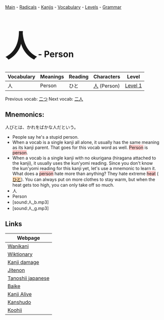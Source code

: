 <style> bigfont {font-size: 100px}</style>
[Main](../README.md) -
[Radicals](../radicals.md) -
[Kanjis](../kanjis.md) -
[Vocabulary](../vocabulary.md) -
[Levels](../levels.md) -
[Grammar](../grammar.md)
# <bigfont> 人</bigfont> - Person 

| Vocabulary | Meanings | Reading | Characters | Level |
| --- | --- | --- | --- | --- |
| 人 | Person | ひと |  [人](../kanjis/人.md) (Person) | [Level 1](../levels/wk_level1.md) |

Previous vocab: [二つ](二つ.md) Next vocab: [二人](二人.md) 

## Mnemonics:
人びとは、かれをばかな人だという。
* People say he's a stupid person.
* When a vocab is a single kanji all alone, it usually has the same meaning as its kanji parent. That goes for this vocab word as well. <span style="background-color:#ffcccb"> Person</span> is <span style="background-color:#ffcccb"> person</span>.
* When a vocab is a single kanji with no okurigana (hiragana attached to the kanji), it usually uses the kun'yomi reading. Since you don't know the kun'yomi reading for this kanji yet, let's use a mnemonic to learn it.<br />What does a <span style="background-color:#ffcccb"> person</span> hate more than anything? They hate extreme <span style="background-color:#ffcccb"> heat</span> (<span style="background-color:#fed8b1"> [ひと](https://jisho.org/search/ひと)</span>). You can always put on more clothes to stay warm, but when the heat gets too high, you can only take off so much.
* 人
* Person
* [sound:人_b.mp3]
* [sound:人_g.mp3]


## Links 

| Webpage |
| --- |
| [Wanikani          ](https://www.wanikani.com/kanji/人) |
| [Wiktionary        ](https://en.wiktionary.org/wiki/人) |
| [Kanji damage      ](http://www.kanjidamage.com/kanji/search?utf8=✓&q=人) |
| [Jitenon           ](https://jitenon.com/kanji/人) |
| [Tanoshii japanese ](https://www.tanoshiijapanese.com/dictionary/kanji.cfm?k=人) |
| [Baike             ](https://baike.baidu.com/item/人) |
| [Kanji Alive       ](https://app.kanjialive.com/人) |
| [Kanshudo          ](https://www.kanshudo.com/searchmn?q=人) |
| [Koohii            ](https://kanji.koohii.com/study/kanji/人) |
